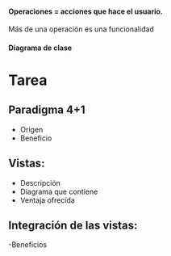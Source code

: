 #### Operaciones = acciones que hace el usuario.

Más de una operación es una funcionalidad

#### Diagrama de clase

# Tarea

## Paradigma 4+1
- Origen
- Beneficio


## Vistas:
- Descripción
- Diagrama que contiene
- Ventaja ofrecida


## Integración de las vistas:
  -Beneficios

